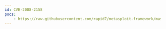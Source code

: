 ```yaml
---
id: CVE-2008-2158
pocs:
    - https://raw.githubusercontent.com/rapid7/metasploit-framework/master/modules/exploits/windows/emc/alphastor_agent.rb
---
```

